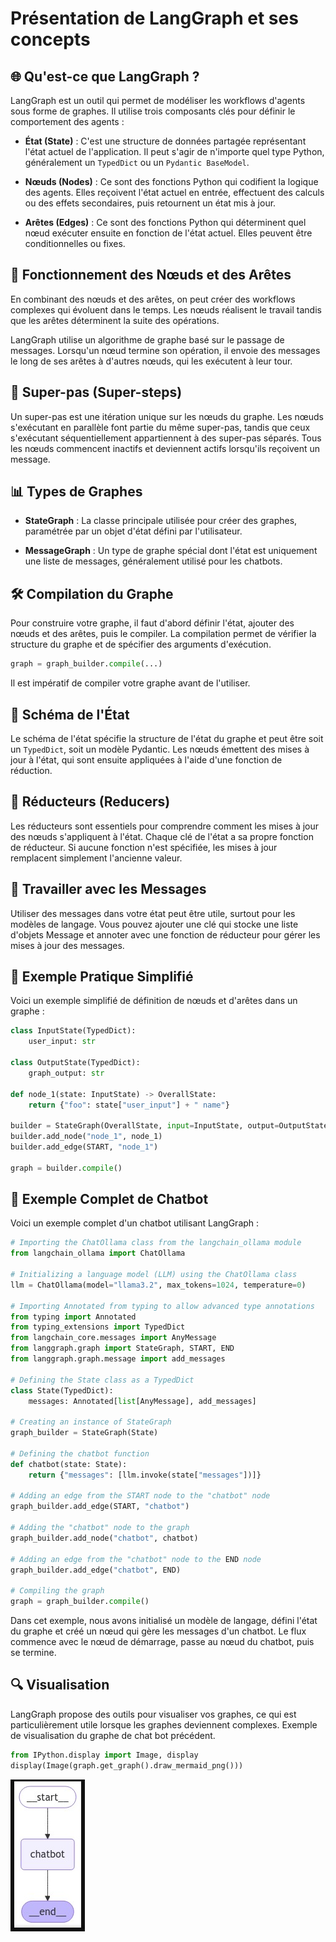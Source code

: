 # Présentation de LangGraph et ses concepts

## 🌐 Qu'est-ce que LangGraph ?

LangGraph est un outil qui permet de modéliser les workflows d'agents sous forme de graphes. Il utilise trois composants clés pour définir le comportement des agents :

- **État (State)** : C'est une structure de données partagée représentant l'état actuel de l'application. Il peut s'agir de n'importe quel type Python, généralement un `TypedDict` ou un `Pydantic BaseModel`.
  
- **Nœuds (Nodes)** : Ce sont des fonctions Python qui codifient la logique des agents. Elles reçoivent l'état actuel en entrée, effectuent des calculs ou des effets secondaires, puis retournent un état mis à jour.

- **Arêtes (Edges)** : Ce sont des fonctions Python qui déterminent quel nœud exécuter ensuite en fonction de l'état actuel. Elles peuvent être conditionnelles ou fixes.

## 🔄 Fonctionnement des Nœuds et des Arêtes

En combinant des nœuds et des arêtes, on peut créer des workflows complexes qui évoluent dans le temps. Les nœuds réalisent le travail tandis que les arêtes déterminent la suite des opérations.

LangGraph utilise un algorithme de graphe basé sur le passage de messages. Lorsqu'un nœud termine son opération, il envoie des messages le long de ses arêtes à d'autres nœuds, qui les exécutent à leur tour.

## 📅 Super-pas (Super-steps)

Un super-pas est une itération unique sur les nœuds du graphe. Les nœuds s'exécutant en parallèle font partie du même super-pas, tandis que ceux s'exécutant séquentiellement appartiennent à des super-pas séparés. Tous les nœuds commencent inactifs et deviennent actifs lorsqu'ils reçoivent un message.

## 📊 Types de Graphes

- **StateGraph** : La classe principale utilisée pour créer des graphes, paramétrée par un objet d'état défini par l'utilisateur.
  
- **MessageGraph** : Un type de graphe spécial dont l'état est uniquement une liste de messages, généralement utilisé pour les chatbots.

## 🛠️ Compilation du Graphe

Pour construire votre graphe, il faut d'abord définir l'état, ajouter des nœuds et des arêtes, puis le compiler. La compilation permet de vérifier la structure du graphe et de spécifier des arguments d'exécution.

```python
graph = graph_builder.compile(...)
```

Il est impératif de compiler votre graphe avant de l'utiliser.

## 📜 Schéma de l'État

Le schéma de l'état spécifie la structure de l'état du graphe et peut être soit un `TypedDict`, soit un modèle Pydantic. Les nœuds émettent des mises à jour à l'état, qui sont ensuite appliquées à l'aide d'une fonction de réduction.

## 🔑 Réducteurs (Reducers)

Les réducteurs sont essentiels pour comprendre comment les mises à jour des nœuds s'appliquent à l'état. Chaque clé de l'état a sa propre fonction de réducteur. Si aucune fonction n'est spécifiée, les mises à jour remplacent simplement l'ancienne valeur.

## 📨 Travailler avec les Messages

Utiliser des messages dans votre état peut être utile, surtout pour les modèles de langage. Vous pouvez ajouter une clé qui stocke une liste d'objets Message et annoter avec une fonction de réducteur pour gérer les mises à jour des messages.

## 🎉 Exemple Pratique Simplifié

Voici un exemple simplifié de définition de nœuds et d'arêtes dans un graphe :

```python
class InputState(TypedDict):
    user_input: str

class OutputState(TypedDict):
    graph_output: str

def node_1(state: InputState) -> OverallState:
    return {"foo": state["user_input"] + " name"}

builder = StateGraph(OverallState, input=InputState, output=OutputState)
builder.add_node("node_1", node_1)
builder.add_edge(START, "node_1")

graph = builder.compile()
```

## 🤖 Exemple Complet de Chatbot

Voici un exemple complet d'un chatbot utilisant LangGraph :

```python
# Importing the ChatOllama class from the langchain_ollama module
from langchain_ollama import ChatOllama

# Initializing a language model (LLM) using the ChatOllama class
llm = ChatOllama(model="llama3.2", max_tokens=1024, temperature=0)

# Importing Annotated from typing to allow advanced type annotations
from typing import Annotated
from typing_extensions import TypedDict
from langchain_core.messages import AnyMessage
from langgraph.graph import StateGraph, START, END
from langgraph.graph.message import add_messages

# Defining the State class as a TypedDict
class State(TypedDict):
    messages: Annotated[list[AnyMessage], add_messages]

# Creating an instance of StateGraph
graph_builder = StateGraph(State)

# Defining the chatbot function
def chatbot(state: State):
    return {"messages": [llm.invoke(state["messages"])]}

# Adding an edge from the START node to the "chatbot" node
graph_builder.add_edge(START, "chatbot")

# Adding the "chatbot" node to the graph
graph_builder.add_node("chatbot", chatbot)

# Adding an edge from the "chatbot" node to the END node
graph_builder.add_edge("chatbot", END)

# Compiling the graph
graph = graph_builder.compile()
```

Dans cet exemple, nous avons initialisé un modèle de langage, défini l'état du graphe et créé un nœud qui gère les messages d'un chatbot. Le flux commence avec le nœud de démarrage, passe au nœud du chatbot, puis se termine.

## 🔍 Visualisation

LangGraph propose des outils pour visualiser vos graphes, ce qui est particulièrement utile lorsque les graphes deviennent complexes. Exemple de visualisation du graphe de chat bot précédent.

```python
from IPython.display import Image, display
display(Image(graph.get_graph().draw_mermaid_png()))
```

![Screenshot](https://github.com/P2Enjoy/academy-tutorial-python/blob/c9908266e53b9b7910064dd80a658ce431fbd398/rag/rag/Screenshot%20from%202024-10-04%2019-43-35.png)
